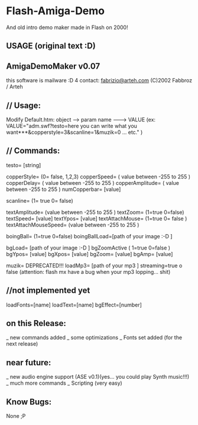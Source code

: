 # Flash-Amiga-Demo
And old intro demo maker made in Flash on 2000!


## USAGE (original text :D)

AmigaDemoMaker v0.07
------------------------------------
this software is mailware :D
4 contact: fabrizio@arteh.com
(C)2002 Fabbroz / Arteh

// Usage:
------------------------------------
Modify Default.htm: object --> param name ---> VALUE
(ex: VALUE="adm.swf?testo=here you can write what you want***&copperstyle=3&scanline=1&muzik=0 ... etc." )


// Commands:
------------------------------------
testo= [string]

copperStyle= (0= false, 1,2,3)
copperSpeed= ( value between -255 to 255 )
copperDelay= ( value between -255 to 255 )
copperAmplitude= ( value between -255 to 255 )
numCopperbar= [value]

scanline= (1= true 0= false)

textAmplitude= (value between -255 to 255 )
textZoom= (1=true 0=false)
textSpeed= [value]
textYpos= [value]
textAttachMouse= (1=true 0= false )
textAttachMouseSpeed= (value between -255 to 255 )

boingBall= (1=true 0=false)
boingBallLoad=[path of your image :-D ]

bgLoad= [path of your image :-D ]
bgZoomActive ( 1=true 0=false )
bgYpos= [value]
bgXpos= [value]
bgZoom= [value]
bgAmp=  [value]

muzik= DEPRECATED!!!
loadMp3= [path of your mp3 ]
streaming=true o false
(attention: flash mx have a bug when your mp3 lopping... shit)


//not implemented yet
------------------------------------
loadFonts=[name]
loadText=[name]
bgEffect=[number]


on this Release:
------------------------------------
_ new commands added
_ some optimizations
_ Fonts set added (for the next release)


near future:
------------------------------------
_ new audio engine support (ASE v0.1)(yes... you could play Synth music!!!) 
_ much more commands
_ Scripting (very easy)


Know Bugs:
------------------------------------
None ;P
